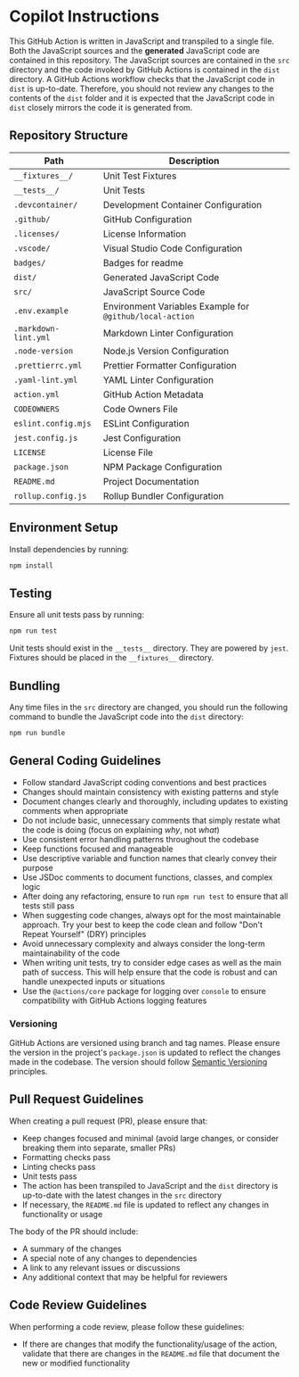 # Copilot Instructions

This GitHub Action is written in JavaScript and transpiled to a single file.
Both the JavaScript sources and the **generated** JavaScript code are contained
in this repository. The JavaScript sources are contained in the `src` directory
and the code invoked by GitHub Actions is contained in the `dist` directory. A
GitHub Actions workflow checks that the JavaScript code in `dist` is up-to-date.
Therefore, you should not review any changes to the contents of the `dist`
folder and it is expected that the JavaScript code in `dist` closely mirrors the
code it is generated from.

## Repository Structure

| Path                 | Description                                              |
| -------------------- | -------------------------------------------------------- |
| `__fixtures__/`      | Unit Test Fixtures                                       |
| `__tests__/`         | Unit Tests                                               |
| `.devcontainer/`     | Development Container Configuration                      |
| `.github/`           | GitHub Configuration                                     |
| `.licenses/`         | License Information                                      |
| `.vscode/`           | Visual Studio Code Configuration                         |
| `badges/`            | Badges for readme                                        |
| `dist/`              | Generated JavaScript Code                                |
| `src/`               | JavaScript Source Code                                   |
| `.env.example`       | Environment Variables Example for `@github/local-action` |
| `.markdown-lint.yml` | Markdown Linter Configuration                            |
| `.node-version`      | Node.js Version Configuration                            |
| `.prettierrc.yml`    | Prettier Formatter Configuration                         |
| `.yaml-lint.yml`     | YAML Linter Configuration                                |
| `action.yml`         | GitHub Action Metadata                                   |
| `CODEOWNERS`         | Code Owners File                                         |
| `eslint.config.mjs`  | ESLint Configuration                                     |
| `jest.config.js`     | Jest Configuration                                       |
| `LICENSE`            | License File                                             |
| `package.json`       | NPM Package Configuration                                |
| `README.md`          | Project Documentation                                    |
| `rollup.config.js`   | Rollup Bundler Configuration                             |

## Environment Setup

Install dependencies by running:

```bash
npm install
```

## Testing

Ensure all unit tests pass by running:

```bash
npm run test
```

Unit tests should exist in the `__tests__` directory. They are powered by
`jest`. Fixtures should be placed in the `__fixtures__` directory.

## Bundling

Any time files in the `src` directory are changed, you should run the following
command to bundle the JavaScript code into the `dist` directory:

```bash
npm run bundle
```

## General Coding Guidelines

- Follow standard JavaScript coding conventions and best practices
- Changes should maintain consistency with existing patterns and style
- Document changes clearly and thoroughly, including updates to existing
  comments when appropriate
- Do not include basic, unnecessary comments that simply restate what the code
  is doing (focus on explaining _why_, not _what_)
- Use consistent error handling patterns throughout the codebase
- Keep functions focused and manageable
- Use descriptive variable and function names that clearly convey their purpose
- Use JSDoc comments to document functions, classes, and complex logic
- After doing any refactoring, ensure to run `npm run test` to ensure that all
  tests still pass
- When suggesting code changes, always opt for the most maintainable approach.
  Try your best to keep the code clean and follow "Don't Repeat Yourself" (DRY)
  principles
- Avoid unnecessary complexity and always consider the long-term maintainability
  of the code
- When writing unit tests, try to consider edge cases as well as the main path
  of success. This will help ensure that the code is robust and can handle
  unexpected inputs or situations
- Use the `@actions/core` package for logging over `console` to ensure
  compatibility with GitHub Actions logging features

### Versioning

GitHub Actions are versioned using branch and tag names. Please ensure the
version in the project's `package.json` is updated to reflect the changes made
in the codebase. The version should follow
[Semantic Versioning](https://semver.org/) principles.

## Pull Request Guidelines

When creating a pull request (PR), please ensure that:

- Keep changes focused and minimal (avoid large changes, or consider breaking
  them into separate, smaller PRs)
- Formatting checks pass
- Linting checks pass
- Unit tests pass
- The action has been transpiled to JavaScript and the `dist` directory is
  up-to-date with the latest changes in the `src` directory
- If necessary, the `README.md` file is updated to reflect any changes in
  functionality or usage

The body of the PR should include:

- A summary of the changes
- A special note of any changes to dependencies
- A link to any relevant issues or discussions
- Any additional context that may be helpful for reviewers

## Code Review Guidelines

When performing a code review, please follow these guidelines:

- If there are changes that modify the functionality/usage of the action,
  validate that there are changes in the `README.md` file that document the new
  or modified functionality
